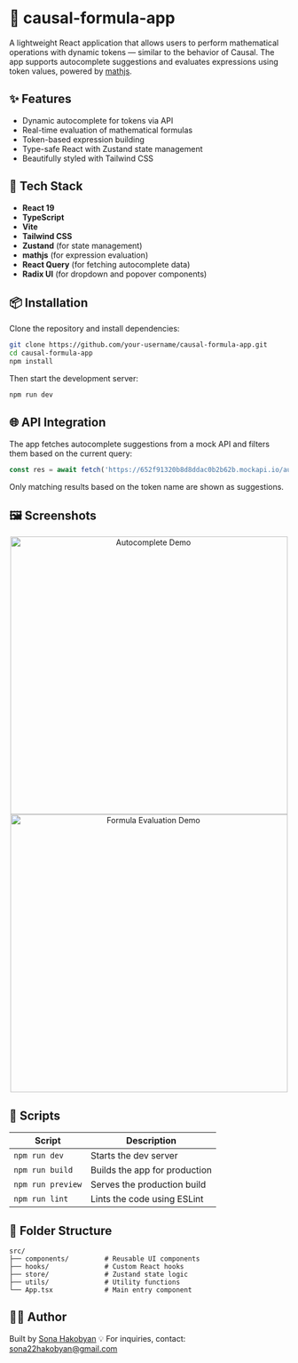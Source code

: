 # 🧮 causal-formula-app

A lightweight React application that allows users to perform mathematical operations with dynamic tokens — similar to the behavior of Causal. The app supports autocomplete suggestions and evaluates expressions using token values, powered by [mathjs](https://mathjs.org/).

## ✨ Features

* Dynamic autocomplete for tokens via API
* Real-time evaluation of mathematical formulas
* Token-based expression building
* Type-safe React with Zustand state management
* Beautifully styled with Tailwind CSS

## 🔧 Tech Stack

* **React 19**
* **TypeScript**
* **Vite**
* **Tailwind CSS**
* **Zustand** (for state management)
* **mathjs** (for expression evaluation)
* **React Query** (for fetching autocomplete data)
* **Radix UI** (for dropdown and popover components)

## 📦 Installation

Clone the repository and install dependencies:

```bash
git clone https://github.com/your-username/causal-formula-app.git
cd causal-formula-app
npm install
```

Then start the development server:

```bash
npm run dev
```

## 🌐 API Integration

The app fetches autocomplete suggestions from a mock API and filters them based on the current query:

```ts
const res = await fetch('https://652f91320b8d8ddac0b2b62b.mockapi.io/autocomplete')
```

Only matching results based on the token name are shown as suggestions.

## 🖼️ Screenshots

<!--  screenshots -->  

<p align="center">  
  <img src="screenshots/autocomplete.png" alt="Autocomplete Demo" width="500" />  
  <img src="screenshots/evaluation.png" alt="Formula Evaluation Demo" width="500" />  
</p>

## 🚀 Scripts

| Script            | Description                   |
| ----------------- | ----------------------------- |
| `npm run dev`     | Starts the dev server         |
| `npm run build`   | Builds the app for production |
| `npm run preview` | Serves the production build   |
| `npm run lint`    | Lints the code using ESLint   |

## 📁 Folder Structure

```
src/
├── components/         # Reusable UI components
├── hooks/              # Custom React hooks
├── store/              # Zustand state logic
├── utils/              # Utility functions
└── App.tsx             # Main entry component
```

## 🙋‍♀️ Author

Built by [Sona Hakobyan](https://github.com/iiamsona) 💡
For inquiries, contact: [sona22hakobyan@gmail.com](mailto:sona22hakobyan@gmail.com)